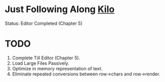 # Just Following Along [Kilo](https://viewsourcecode.org/snaptoken/kilo/)

Status: Editor Completed (Chapter 5)

# TODO
1. Complete Till Editor (Chapter 5).
1. Load Large Files Passively.
1. Optimize in memory representation of text.
1. Eliminate repeated conversions between row->chars and row->render.
